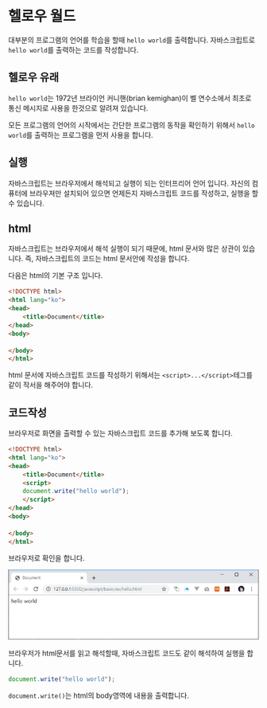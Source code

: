 # 헬로우 월드
대부분의 프로그램의 언어를 학습을 할때 `hello world`를 출력합니다.
자바스크립트로 `hello world`를 출력하는 코드를 작성합니다.

## 헬로우 유래
`hello world`는 1972년 브라이언 커니핸(brian kemighan)이 벨 연수소에서 최초로 통신 메시지로 사용을 한것으로 알려져 있습니다.  

모든 프로그램의 언어의 시작에서는 간단한 프로그램의 동작을 확인하기 위해서 `hello world`를 출력하는 프로그램을 먼저 사용을 합니다.

## 실행
자바스크립트는 브라우저에서 해석되고 실행이 되는 인터프리어 언어 입니다.
자신의 컴퓨터에 브라우져만 설치되어 있으면 언제든지 자바스크립트 코드를 작성하고, 실행을 할 수 있습니다.

## html
자바스크립트는 브라우저에서 해석 실행이 되기 때문에, html 문서와 많은 상관이 있습니다. 즉, 자바스크립트의 코드는 html 문서안에 작성을 합니다.

다음은 html의 기본 구조 입니다.

```html
<!DOCTYPE html>
<html lang="ko">
<head>
    <title>Document</title>
</head>
<body>
    
</body>
</html>
```

html 문서에 자바스크립트 코드를 작성하기 위해서는 `<script>...</script>`테그를 같이 작서을 해주어야 합니다.  

## 코드작성
브라우저로 화면을 출력할 수 있는 자바스크립트 코드를 추가해 보도록 합니다.

```html
<!DOCTYPE html>
<html lang="ko">
<head>
    <title>Document</title>
    <script>
    document.write("hello world");
    </script>
</head>
<body>
    
</body>
</html>
```

브라우저로 확인을 합니다.

![헬로우월드](./img/hello_01.png)

브라우저가 html문서를 읽고 해석할때, 자바스크립트 코드도 같이 해석하여 실행을 합니다.

```javascript
document.write("hello world");
```

`document.write()`는 html의 body영역에 내용을 출력합니다.


